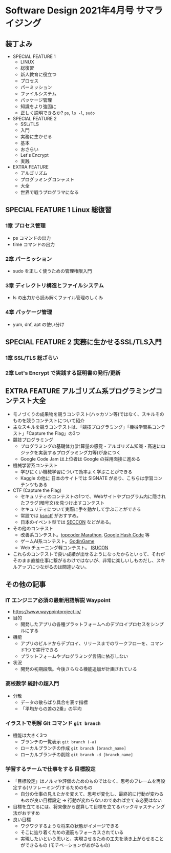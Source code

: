 # Software Design 2021年4月号 サマライジング

## 装丁よみ

- SPECIAL FEATURE 1
  - LINUX
  - 総復習
  - 新人教育に役立つ
  - プロセス
  - パーミッション
  - ファイルシステム
  - パッケージ管理
  - 知識をより強固に
  - 正しく説明できるか? `ps`, `ls -l`, `sudo`
- SPECIAL FEATURE 2
  - SSL/TLS
  - 入門
  - 実務に生かせる
  - 基本
  - おさらい
  - Let's Encrypt
  - 実践
- EXTRA FEATURE
  - アルゴリズム
  - プログラミングコンテスト
  - 大全
  - 世界で戦うプログラマになる

## SPECIAL FEATURE 1 Linux 総復習

### 1章 プロセス管理

- ps コマンドの出力
- time コマンドの出力

### 2章 パーミッション

- sudo を正しく使うための管理権限入門

### 3章 ディレクトリ構造とファイルシステム

- ls の出力から読み解くファイル管理のしくみ

### 4章 パッケージ管理

- yum, dnf, apt の使い分け

## SPECIAL FEATURE 2 実務に生かせるSSL/TLS入門

### 1章 SSL/TLS 総ざらい

### 2章 Let's Encrypt で実践する証明書の発行/更新

## EXTRA FEATURE アルゴリズム系プログラミングコンテスト大全

- モノづくりの成果物を競うコンテスト(ハッカソン等)ではなく、スキルそのものを競うコンテストについて紹介
- 主なスキルを競うコンテストは、「競技プログラミング」「機械学習系コンテスト」「Capture the Flag」の3つ
- 競技プログラミング
  - プログラミングの基礎体力(計算量の感覚・アルゴリズム知識・高速にロジックを実装するプログラミング力等)が身につく
  - Google Code Jam は上位者は Google の採用面接に進める
- 機械学習系コンテスト
  - 学びにくい機械学習について効率よく学ぶことができる
  - Kaggle の他に 日本のサイトでは SIGNATE があり、こちらは学習コンテンツもある
- CTF (Capture the Flag)
  - セキュリティのコンテストの1つで、Webサイトやプログラム内に隠されたフラグ(暗号文)を見つけ出すコンテスト
  - セキュリティについて実際に手を動かして学ぶことができる
  - 常設では [ksnctf](https://ksnctf.sweetduet.info/) がおすすめ。
  - 日本のイベント型では [SECCON](https://www.seccon.jp/2020/) などがある。
- その他のコンテスト
  - 改善系コンテスト。[topcoder Marathon](), [Google Hash Code]() 等
  - ゲームAI系コンテスト。[GodinGame](https://www.codingame.com/)
  - Web チューニング軽コンテスト。 [ISUCON](https://isucon.net/)
- これらのコンテストで良い成績が出せるようになったからといって、それがそのまま直接仕事に繋がるわけではないが、非常に楽しいしものだし、スキルアップにつながるのは間違いない。

## その他の記事

### IT エンジニア必須の最新用語解説 Waypoint

- https://www.waypointproject.io/
- 目的
  - 開発したアプリの各種プラットフォームへのデプロイプロセスをシンプルにする
- 機能
  - アプリのビルドからデプロイ、リリースまでのワークフローを、コマンド1つで実行できる
  - プラットフォームやプログラミング言語に依存しない
- 状況
  - 開発の初期段階。今後さらなる機能追加が計画されている

### 高校数学 統計の超入門

- 分散
  - データの散らばり具合を表す指標
  - 「平均からの差の2乗」の平均

### イラストで明解 Git コマンド `git branch`

- 機能は大きく3つ
  - ブランチの一覧表示 `git branch (-a)`
  - ローカルブランチの作成 `git branch [branch_name]`
  - ローカルブランチの削除 `git branch -d [branch_name]`

### 学習するチームで仕事をする 目標設定

- 「目標設定」はノルマや評価のためのものではなく、思考のフレームを再設定する(リフレーミング)するためのもの
  - 自分の仕事の見えたかを変えて、思考が変化し、最終的に行動が変わるものが良い目標設定 -> 行動が変わらないのであれば立てる必要はない
- 目標を立てるには、将来像から逆算して目標を立てるバックキャスティング法がおすすめ
- 良い目標
  - ワクワクするような将来の状態がイメージできる
  - そこに辿り着くための道筋もフォーカスされている
  - 実現したいという思いと、実現させるための工夫を湧き上がらせることができるもの (モチベーションがあがるもの)
